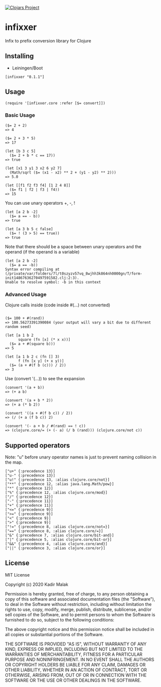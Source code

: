 [![Clojars Project](https://img.shields.io/clojars/v/infixxer.svg)](https://clojars.org/infixxer)

# infixxer

Infix to prefix conversion library for Clojure

## Installing

- Leiningen/Boot

```
[infixxer "0.1.1"]
```

## Usage

```
(require '[infixxer.core :refer [$= convert]])
```

### Basic Usage
```
($= 2 + 2)
=> 4

($= 2 + 3 * 5)
=> 17

(let [b 3 c 5]
  ($= 2 + b * c == 17))
=> true

(let [x1 3 y1 3 x2 6 y2 7]
  (Math/sqrt ($= (x1 - x2) ** 2 + (y1 - y2) ** 2)))
=> 5.0

(let [[f1 f2 f3 f4] [1 2 4 8]]
  ($= f1 | f2 | f3 | f4))
=> 15
```

You can use unary operators +, -, !

```
(let [a 2 b -2]
  ($= a == - b))
=> true

(let [a 3 b 5 c false]
  ($= ! (3 > 5) == true))
=> true
```

Note that there should be a space between unary operators and the operand (if the operand is a variable)

```
(let [a 2 b -2]
  ($= a == -b))
Syntax error compiling at (/private/var/folders/7l/t0szyzv57vq_8wjhh3k864nh0000gn/T/form-init14867636270497591582.clj:2:3).
Unable to resolve symbol: -b in this context
```

### Advanced Usage

Clojure calls inside (code inside #(...) not converted)

```

($= 100 + #(rand))
=> 100.56273391390084 (your output will vary a bit due to different random seed)

(let [a 1 b 2
      square (fn [x] (* x x))]
  ($= a + #(square b)))
=> 5

(let [a 1 b 2 c (fn [] 3)
      f (fn [x y] (+ x y))]
  ($= (a + #(f b (c))) / 2))
=> 3
```

Use (convert '(...)) to see the expansion

```
(convert '(a + b))
=> (+ a b)

(convert '(a + b * 2))
=> (+ a (* b 2))

(convert '((a + #(f b c)) / 2))
=> (/ (+ a (f b c)) 2)

(convert '(- a + b / #(rand) == ! c))
=> (clojure.core/= (+ (- a) (/ b (rand))) (clojure.core/not c))

```

## Supported operators

Note: "u" before unary operator names is just to prevent naming collision in the map. 

```
["u+" {:precedence 13}]
["u-" {:precedence 13}]
["u!" {:precedence 13, :alias clojure.core/not}]
["**" {:precedence 12, :alias java.lang.Math/pow}]
["*" {:precedence 12}]
["%" {:precedence 12, :alias clojure.core/mod}]
["/" {:precedence 12}]
["-" {:precedence 11}]
["+" {:precedence 11}]
["<=" {:precedence 9}]
[">=" {:precedence 9}]
["<" {:precedence 9}]
[">" {:precedence 9}]
["!=" {:precedence 8, :alias clojure.core/not=}]
["==" {:precedence 8, :alias clojure.core/=}]
["&" {:precedence 7, :alias clojure.core/bit-and}]
["|" {:precedence 5, :alias clojure.core/bit-or}]
["&&" {:precedence 4, :alias clojure.core/and}]
["||" {:precedence 3, :alias clojure.core/or}]
```

## License

MIT License

Copyright (c) 2020 Kadir Malak

Permission is hereby granted, free of charge, to any person obtaining a copy
of this software and associated documentation files (the "Software"), to deal
in the Software without restriction, including without limitation the rights
to use, copy, modify, merge, publish, distribute, sublicense, and/or sell
copies of the Software, and to permit persons to whom the Software is
furnished to do so, subject to the following conditions:

The above copyright notice and this permission notice shall be included in all
copies or substantial portions of the Software.

THE SOFTWARE IS PROVIDED "AS IS", WITHOUT WARRANTY OF ANY KIND, EXPRESS OR
IMPLIED, INCLUDING BUT NOT LIMITED TO THE WARRANTIES OF MERCHANTABILITY,
FITNESS FOR A PARTICULAR PURPOSE AND NONINFRINGEMENT. IN NO EVENT SHALL THE
AUTHORS OR COPYRIGHT HOLDERS BE LIABLE FOR ANY CLAIM, DAMAGES OR OTHER
LIABILITY, WHETHER IN AN ACTION OF CONTRACT, TORT OR OTHERWISE, ARISING FROM,
OUT OF OR IN CONNECTION WITH THE SOFTWARE OR THE USE OR OTHER DEALINGS IN THE
SOFTWARE.

